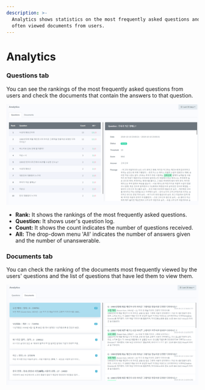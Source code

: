 ```yaml
---
description: >-
  Analytics shows statistics on the most frequently asked questions and most
  often viewed documents from users.
---
```


# Analytics

### Questions tab

You can see the rankings of the most frequently asked questions from users and check the documents that contain the answers to that question.

![Questions tab](../../.gitbook/assets/image%20%2859%29.png)

* **Rank:** It shows the rankings of the most frequently asked questions.
* **Question:** It shows user's question log.
* **Count:** It shows the count indicates the number of questions received.
* **All:** The drop-down menu 'All' indicates the number of answers given and the number of unanswerable.

### Documents tab

You can check the ranking of the documents most frequently viewed by the users' questions and the list of questions that have led them to view them.

![Documents tab](../../.gitbook/assets/image%20%2815%29.png)

